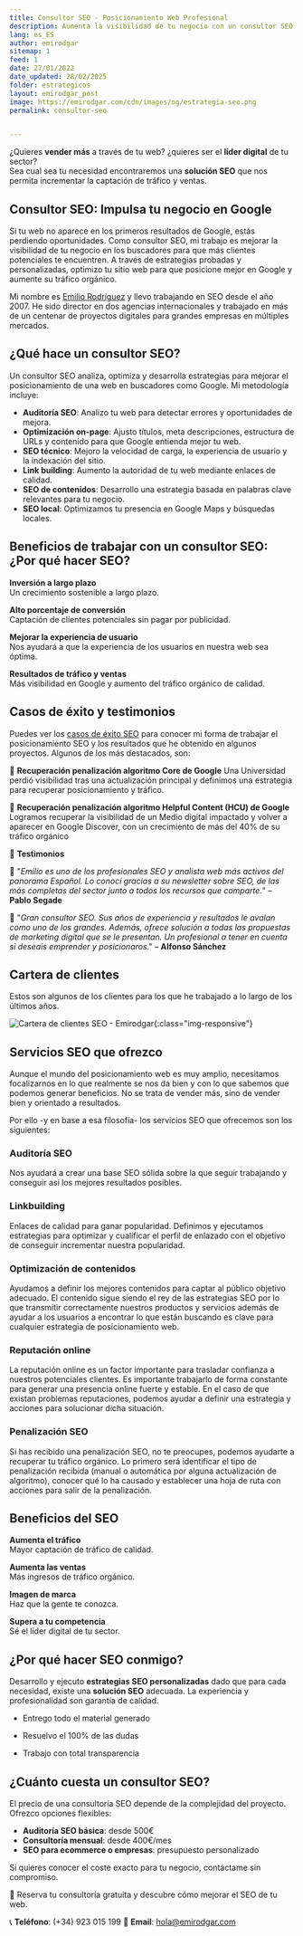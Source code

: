 ```yaml
---
title: Consultor SEO - Posicionamiento Web Profesional
description: Aumenta la visibilidad de tu negocio con un consultor SEO especializado. Estrategias efectivas para mejorar tu posicionamiento en Google. Solicita una auditoría gratuitas.
lang: es_ES
author: emirodgar
sitemap: 1
feed: 1
date: 27/01/2022
date_updated: 28/02/2025
folder: estrategicos
layout: emirodgar_post
image: https://emirodgar.com/cdn/images/og/estrategia-seo.png
permalink: consultor-seo


---
```


¿Quieres **vender más** a través de tu web? ¿quieres ser el **líder digital** de tu sector?  
Sea cual sea tu necesidad encontraremos una **solución SEO** que nos permita incrementar la captación de tráfico y ventas.

## Consultor SEO: Impulsa tu negocio en Google

Si tu web no aparece en los primeros resultados de Google, estás perdiendo oportunidades. Como consultor SEO, mi trabajo es mejorar la visibilidad de tu negocio en los buscadores para que más clientes potenciales te encuentren. A través de estrategias probadas y personalizadas, optimizo tu sitio web para que posicione mejor en Google y aumente su tráfico orgánico.

Mi nombre es [Emilio Rodríguez](https://emirodgar.com/emilio-rodriguez) y llevo trabajando en SEO desde el año 2007. He sido director en dos agencias internacionales y trabajado en más de un centenar de proyectos digitales para grandes empresas en múltiples mercados.

## ¿Qué hace un consultor SEO?

Un consultor SEO analiza, optimiza y desarrolla estrategias para mejorar el posicionamiento de una web en buscadores como Google. Mi metodología incluye:

- **Auditoría SEO**: Analizo tu web para detectar errores y oportunidades de mejora.
- **Optimización on-page**: Ajusto títulos, meta descripciones, estructura de URLs y contenido para que Google entienda mejor tu web.
- **SEO técnico**: Mejoro la velocidad de carga, la experiencia de usuario y la indexación del sitio.
- **Link building**: Aumento la autoridad de tu web mediante enlaces de calidad.
- **SEO de contenidos**: Desarrollo una estrategia basada en palabras clave relevantes para tu negocio.
- **SEO local**: Optimizamos tu presencia en Google Maps y búsquedas locales.

## Beneficios de trabajar con un consultor SEO: ¿Por qué hacer SEO?

**Inversión a largo plazo**  
Un crecimiento sostenible a largo plazo.

**Alto porcentaje de conversión**  
 Captación de clientes potenciales sin pagar por publicidad.

**Mejorar la experiencia de usuario**  
Nos ayudará a que la experiencia de los usuarios en nuestra web sea óptima.  

**Resultados de tráfico y ventas**  
Más visibilidad en Google y aumento del tráfico orgánico de calidad.


## Casos de éxito y testimonios

Puedes ver los [casos de éxito SEO](https://emirodgar.com/casos-exito-seo) para conocer mi forma de trabajar el posicionamiento SEO y los resultados que he obtenido en algunos proyectos. 
Algunos de los más destacados, son:

📢 **Recuperación penalización algoritmo Core de Google**
Una Universidad perdió visibilidad tras una actualización principal y definimos una estrategia para recuperar posicionamiento y tráfico.

📢 **Recuperación penalización algoritmo Helpful Content (HCU) de Google**
Logramos recuperar la visibilidad de un Medio digital impactado y volver a aparecer en Google Discover, con un crecimiento de más del 40% de su tráfico orgánico

📢 **Testimonios**

💬 "*Emilio es uno de los profesionales SEO y analista web más activos del panorama Español. Lo conocí gracias a su newsletter sobre SEO, de las más completas del sector junto a todos los recursos que comparte.*" – **Pablo Segade**

💬 "*Gran consultor SEO. Sus años de experiencia y resultados le avalan como uno de los grandes. Además, ofrece solución a todas las propuestas de marketing digital que se le presentan. Un profesional a tener en cuenta si deseais emprender y posicionaros*." – **Alfonso Sánchez**

## Cartera de clientes

Estos son algunos de los clientes para los que he trabajado a lo largo de los últimos años. 

![Cartera de clientes SEO - Emirodgar](https://emirodgar.com/cdn/images/clients/erg-com-clientes.jpg){:class="img-responsive"}

## Servicios SEO que ofrezco

Aunque el mundo del posicionamiento web es muy amplio, necesitamos focalizarnos en lo que realmente se nos da bien y con lo que sabemos que podemos generar beneficios. No se trata de vender más, sino de vender bien y orientado a resultados.

Por ello -y en base a esa filosofía- los servicios SEO que ofrecemos son los siguientes:

### Auditoría SEO

Nos ayudará a crear una base SEO sólida sobre la que seguir trabajando y conseguir así los mejores resultados posibles.

### Linkbuilding

Enlaces de calidad para ganar popularidad. Definimos y ejecutamos estrategias para optimizar y cualificar el perfil de enlazado con el objetivo de conseguir incrementar nuestra popularidad.

### Optimización de contenidos

Ayudamos a definir los mejores contenidos para captar al público objetivo adecuado. El contenido sigue siendo el rey de las estrategias SEO por lo que transmitir correctamente nuestros productos y servicios además de ayudar a los usuarios a encontrar lo que están buscando es clave para cualquier estrategia de posicionamiento web.

### Reputación online

La reputación online es un factor importante para trasladar confianza a nuestros potenciales clientes. Es importante trabajarlo de forma constante para generar una presencia online fuerte y estable. En el caso de que existan problemas reputaciones, podemos ayudar a definir una estrategia y acciones para solucionar dicha situación.

### Penalización SEO

Si has recibido una penalización SEO, no te preocupes, podemos ayudarte a recuperar tu tráfico orgánico. Lo primero será identificar el tipo de penalización recibida (manual o automática por alguna actualización de algoritmo), conocer qué lo ha causado y establecer una hoja de ruta con acciones para salir de la penalización. 

## Beneficios del SEO

**Aumenta el tráfico**  
Mayor captación de tráfico de calidad.

**Aumenta las ventas**  
Más ingresos de tráfico orgánico.

**Imagen de marca**  
Haz que la gente te conozca.

**Supera a tu competencia**  
Sé el líder digital de tu sector.

## ¿Por qué hacer SEO conmigo?

Desarrollo y ejecuto  **estrategias SEO personalizadas** dado que para cada necesidad, existe una  **solución SEO**  adecuada. La experiencia y profesionalidad son garantía de calidad.

- Entrego todo el material generado

- Resuelvo el 100% de las dudas

- Trabajo con total transparencia


## ¿Cuánto cuesta un consultor SEO?

El precio de una consultoría SEO depende de la complejidad del proyecto. Ofrezco opciones flexibles:

- **Auditoría SEO básica**: desde 500€
- **Consultoría mensual**: desde 400€/mes
- **SEO para ecommerce o empresas**: presupuesto personalizado

Si quieres conocer el coste exacto para tu negocio, contáctame sin compromiso.

📩 Reserva tu consultoría gratuita y descubre cómo mejorar el SEO de tu web.

📞 **Teléfono**: (+34) 923 015 199
📧 **Email**: hola@emirodgar.com
